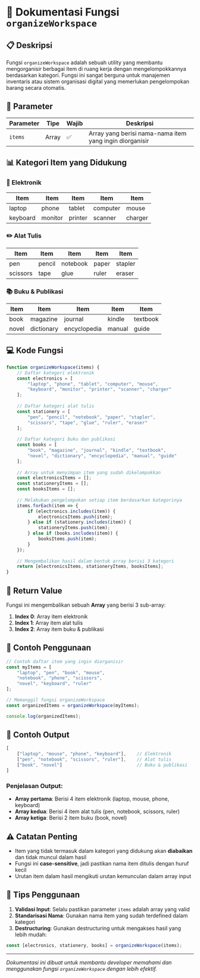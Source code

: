 # 📂 Dokumentasi Fungsi `organizeWorkspace`

## 📋 Deskripsi

Fungsi `organizeWorkspace` adalah sebuah utility yang membantu mengorganisir berbagai item di ruang kerja dengan mengelompokkannya berdasarkan kategori. Fungsi ini sangat berguna untuk manajemen inventaris atau sistem organisasi digital yang memerlukan pengelompokan barang secara otomatis.

## 🔧 Parameter

| Parameter | Tipe   | Wajib | Deskripsi |
|-----------|--------|-------|-----------|
| `items`   | Array  | ✅     | Array yang berisi nama-nama item yang ingin diorganisir |

## 📊 Kategori Item yang Didukung

### 🔌 Elektronik
| Item | Item | Item | Item | Item |
|------|------|------|------|------|
| laptop | phone | tablet | computer | mouse |
| keyboard | monitor | printer | scanner | charger |

### ✏️ Alat Tulis
| Item | Item | Item | Item | Item |
|------|------|------|------|------|
| pen | pencil | notebook | paper | stapler |
| scissors | tape | glue | ruler | eraser |

### 📚 Buku & Publikasi
| Item | Item | Item | Item | Item |
|------|------|------|------|------|
| book | magazine | journal | kindle | textbook |
| novel | dictionary | encyclopedia | manual | guide |

## 💻 Kode Fungsi

```javascript
function organizeWorkspace(items) {
    // Daftar kategori elektronik
    const electronics = [
        "laptop", "phone", "tablet", "computer", "mouse", 
        "keyboard", "monitor", "printer", "scanner", "charger"
    ];
    
    // Daftar kategori alat tulis
    const stationery = [
        "pen", "pencil", "notebook", "paper", "stapler", 
        "scissors", "tape", "glue", "ruler", "eraser"
    ];
    
    // Daftar kategori buku dan publikasi
    const books = [
        "book", "magazine", "journal", "kindle", "textbook", 
        "novel", "dictionary", "encyclopedia", "manual", "guide"
    ];
    
    // Array untuk menyimpan item yang sudah dikelompokkan
    const electronicsItems = [];
    const stationeryItems = [];
    const booksItems = [];
    
    // Melakukan pengelompokan setiap item berdasarkan kategorinya
    items.forEach(item => {
        if (electronics.includes(item)) {
            electronicsItems.push(item);
        } else if (stationery.includes(item)) {
            stationeryItems.push(item);
        } else if (books.includes(item)) {
            booksItems.push(item);
        }
    });
    
    // Mengembalikan hasil dalam bentuk array berisi 3 kategori
    return [electronicsItems, stationeryItems, booksItems];
}
```

## 🔄 Return Value

Fungsi ini mengembalikan sebuah **Array** yang berisi 3 sub-array:

1. **Index 0**: Array item elektronik
2. **Index 1**: Array item alat tulis  
3. **Index 2**: Array item buku & publikasi

## 📝 Contoh Penggunaan

```javascript
// Contoh daftar item yang ingin diorganisir
const myItems = [
    "laptop", "pen", "book", "mouse", 
    "notebook", "phone", "scissors", 
    "novel", "keyboard", "ruler"
];

// Memanggil fungsi organizeWorkspace
const organizedItems = organizeWorkspace(myItems);

console.log(organizedItems);
```

## 🎯 Contoh Output

```javascript
[
    ["laptop", "mouse", "phone", "keyboard"],    // Elektronik
    ["pen", "notebook", "scissors", "ruler"],    // Alat tulis
    ["book", "novel"]                            // Buku & publikasi
]
```

### Penjelasan Output:
- **Array pertama**: Berisi 4 item elektronik (laptop, mouse, phone, keyboard)
- **Array kedua**: Berisi 4 item alat tulis (pen, notebook, scissors, ruler)
- **Array ketiga**: Berisi 2 item buku (book, novel)

## ⚠️ Catatan Penting

- Item yang tidak termasuk dalam kategori yang didukung akan **diabaikan** dan tidak muncul dalam hasil
- Fungsi ini **case-sensitive**, jadi pastikan nama item ditulis dengan huruf kecil
- Urutan item dalam hasil mengikuti urutan kemunculan dalam array input

## 🚀 Tips Penggunaan

1. **Validasi Input**: Selalu pastikan parameter `items` adalah array yang valid
2. **Standarisasi Nama**: Gunakan nama item yang sudah terdefined dalam kategori
3. **Destructuring**: Gunakan destructuring untuk mengakses hasil yang lebih mudah:

```javascript
const [electronics, stationery, books] = organizeWorkspace(items);
```

---

*Dokumentasi ini dibuat untuk membantu developer memahami dan menggunakan fungsi `organizeWorkspace` dengan lebih efektif.*
